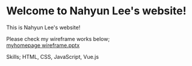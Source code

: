 # Welcome to Nahyun Lee's website!

This is Nahyun Lee's website!

Please check my wireframe works below; <br/>
[myhomepage wireframe.pptx](https://github.com/NahyunLeylaLee/NahyunLeylaLee.github.io/files/9962238/myhomepage.wireframe.pptx)

Skills; HTML, CSS, JavaScript, Vue.js

